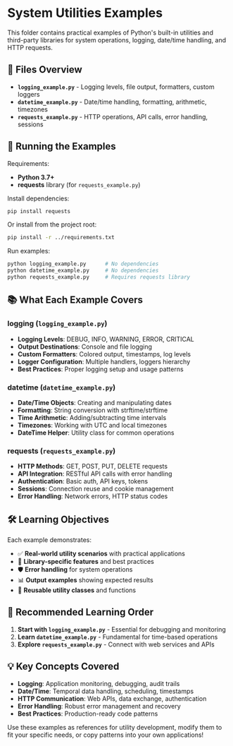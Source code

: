 # System Utilities Examples

This folder contains practical examples of Python's built-in utilities and third-party libraries for system operations, logging, date/time handling, and HTTP requests.

## 📁 Files Overview

- **`logging_example.py`** - Logging levels, file output, formatters, custom loggers
- **`datetime_example.py`** - Date/time handling, formatting, arithmetic, timezones
- **`requests_example.py`** - HTTP operations, API calls, error handling, sessions

## 🚀 Running the Examples

Requirements:
- **Python 3.7+**
- **requests** library (for `requests_example.py`)

Install dependencies:

```bash
pip install requests
```

Or install from the project root:

```bash
pip install -r ../requirements.txt
```

Run examples:

```bash
python logging_example.py      # No dependencies
python datetime_example.py     # No dependencies
python requests_example.py     # Requires requests library
```

## 📚 What Each Example Covers

### logging (`logging_example.py`)
- **Logging Levels**: DEBUG, INFO, WARNING, ERROR, CRITICAL
- **Output Destinations**: Console and file logging
- **Custom Formatters**: Colored output, timestamps, log levels
- **Logger Configuration**: Multiple handlers, loggers hierarchy
- **Best Practices**: Proper logging setup and usage patterns

### datetime (`datetime_example.py`)
- **Date/Time Objects**: Creating and manipulating dates
- **Formatting**: String conversion with strftime/strftime
- **Time Arithmetic**: Adding/subtracting time intervals
- **Timezones**: Working with UTC and local timezones
- **DateTime Helper**: Utility class for common operations

### requests (`requests_example.py`)
- **HTTP Methods**: GET, POST, PUT, DELETE requests
- **API Integration**: RESTful API calls with error handling
- **Authentication**: Basic auth, API keys, tokens
- **Sessions**: Connection reuse and cookie management
- **Error Handling**: Network errors, HTTP status codes

## 🛠️ Learning Objectives

Each example demonstrates:

- ✅ **Real-world utility scenarios** with practical applications
- 🎯 **Library-specific features** and best practices
- 🛡️ **Error handling** for system operations
- 📊 **Output examples** showing expected results
- 🔧 **Reusable utility classes** and functions

## 🎯 Recommended Learning Order

1. **Start with `logging_example.py`** - Essential for debugging and monitoring
2. **Learn `datetime_example.py`** - Fundamental for time-based operations
3. **Explore `requests_example.py`** - Connect with web services and APIs

## 💡 Key Concepts Covered

- **Logging**: Application monitoring, debugging, audit trails
- **Date/Time**: Temporal data handling, scheduling, timestamps
- **HTTP Communication**: Web APIs, data exchange, authentication
- **Error Handling**: Robust error management and recovery
- **Best Practices**: Production-ready code patterns

Use these examples as references for utility development, modify them to fit your specific needs, or copy patterns into your own applications!
 
 
